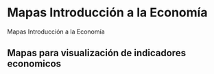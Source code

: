 # Mapas Introducción a la Economía
Mapas Introducción a la Economía

## Mapas para visualización de indicadores economicos
